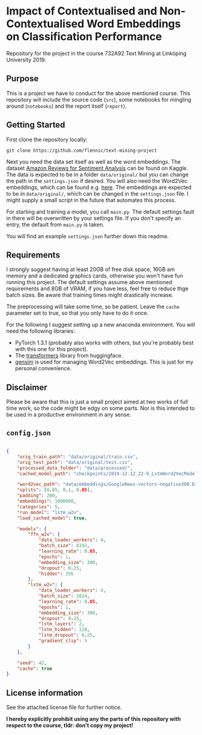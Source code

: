 # Impact of Contextualised and Non-Contextualised Word Embeddings on Classification Performance

Repository for the project in the course 732A92 Text Mining at Linköping University 2019.

## Purpose

This is a project we have to conduct for the above mentioned course. This repository will include the source code (`src`), some notebooks for mingling around (`notebooks`) and the report itself (`report`).

## Getting Started

First clone the repository locally:

```git clone https://github.com/flennic/text-mining-project```

Next you need the data set itself as well as the word embeddings.
The dataset [Amazon Reviews for Sentiment Analysis](https://www.kaggle.com/bittlingmayer/amazonreviews) can be found on Kaggle. The data is expected to be in a folder `data/original/` but you can change the path in the `settings.json` if desired.
You will also need the Word2Vec embeddings, which can be found e.g. [here](https://github.com/mmihaltz/word2vec-GoogleNews-vectors). The embeddings are expected to be in `data/original/`, which can be changed in the `settings.json` file. I might supply a small script in the future that automates this process.

For starting and training a model, you call `main.py`. The default settings fault in there will be overwritten by your settings file. If you don't specify an entry, the default from `main.py` is taken.

You will find an example `settings.json` further down this readme.

## Requirements

I strongly suggest having at least 20GB of free disk space, 16GB am memory and a dedicated graphics cards, otherwise you won't have fun running this project. The default settings assume above mentioned requirements and 8GB of VRAM, if you have less, feel free to reduce thge batch sizes. Be aware that training times might drastically increase.

The preprocessing will take some time, so be patient. Leave the `cache` parameter set to true, so that you only have to do it once.

For the following I suggest setting up a new anaconda environment. You will need the following libraries:
- PyTorch 1.3.1 (probably also works with others, but you're probably best with this one for this project).
- The [transformers](https://github.com/huggingface/transformers) library from huggingface.
- [gensim](https://radimrehurek.com/gensim/) is used for managing Word2Vec embeddings. This is just for my personal convenience.

## Disclaimer

Please be aware that this is just a small project aimed at two works of full time work, so the code might be edgy on some parts. Nor is this intended to be used in a productive environment in any sense.

## `config.json`

```json

{
    "orig_train_path": "data/original/train.csv",
    "orig_test_path": "data/original/test.csv",
    "processed_data_folder": "data/processed/",
    "cached_model_path": "checkpoints/2019-12-12_22-9_LstmWord2VecModelInteractor.pth",

    "word2vec_path": "data/embeddings/GoogleNews-vectors-negative300.bin",
    "splits": [0.85, 0.1, 0.05],
    "padding": 200,
    "embeddings": 1000000,
    "categories": 5,
    "run_model": "lstm_w2v",
    "load_cached_model": true,

    "models": {
        "ffn_w2v": {
            "data_loader_workers": 4,
            "batch_size": 8192,
            "learning_rate": 0.05,
            "epochs": 1,
            "embedding_size": 300,
            "dropout": 0.25,
            "hidden": 256
        },
        "lstm_w2v": {
            "data_loader_workers": 4,
            "batch_size": 1024,
            "learning_rate": 0.05,
            "epochs": 1,
            "embedding_size": 300,
            "dropout": 0.25,
            "lstm_layers": 2,
            "lstm_hidden": 128,
            "lstm_dropout": 0.25,
            "gradient_clip": 5
        }
    },

    "seed": 42,
    "cache": true
}
```

## License information

See the attached license file for further notice.

**I hereby explicitly prohibit using any the parts of this repository with respect to the course, tldr: don't copy my project!**


